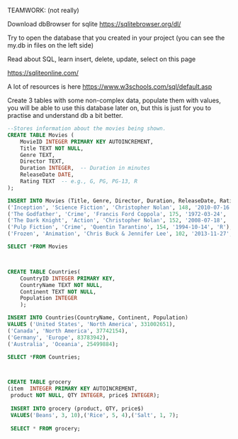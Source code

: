 TEAMWORK: (not really)

Download dbBrowser for sqlite
https://sqlitebrowser.org/dl/

Try to open the database that you created in your project (you can see the my.db in files on the left side)

Read about SQL, learn insert, delete, update, select on this page

https://sqliteonline.com/

A lot of resources is here
https://www.w3schools.com/sql/default.asp

Create 3 tables with some non-complex data, populate them with values, you will be able to use this database later on, but this is just for you to practise and understand db a bit better.


```SQL
--Stores information about the movies being shown.
CREATE TABLE Movies (
    MovieID INTEGER PRIMARY KEY AUTOINCREMENT,
    Title TEXT NOT NULL,
    Genre TEXT,
    Director TEXT,
    Duration INTEGER,  -- Duration in minutes
    ReleaseDate DATE,
    Rating TEXT  -- e.g., G, PG, PG-13, R
);

INSERT INTO Movies (Title, Genre, Director, Duration, ReleaseDate, Rating) VALUES
('Inception', 'Science Fiction', 'Christopher Nolan', 148, '2010-07-16', 'PG-13'),
('The Godfather', 'Crime', 'Francis Ford Coppola', 175, '1972-03-24', 'R'),
('The Dark Knight', 'Action', 'Christopher Nolan', 152, '2008-07-18', 'PG-13'),
('Pulp Fiction', 'Crime', 'Quentin Tarantino', 154, '1994-10-14', 'R'),
('Frozen', 'Animation', 'Chris Buck & Jennifer Lee', 102, '2013-11-27', 'PG');

SELECT *FROM Movies



CREATE TABLE Countries(
    CountryID INTEGER PRIMARY KEY,
    CountryName TEXT NOT NULL,
    Continent TEXT NOT NULL,
    Population INTEGER
    );

INSERT INTO Countries(CountryName, Continent, Population)
VALUES ('United States', 'North America', 331002651), 
('Canada', 'North America', 37742154),
('Germany', 'Europe', 83783942), 
('Australia', 'Oceania', 25499884);

SELECT *FROM Countries;



CREATE TABLE grocery
(item  INTEGER PRIMARY KEY AUTOINCREMENT, 
 product NOT NULL, QTY INTEGER, price$ INTEGER);
 
 INSERT INTO grocery (product, QTY, price$)
 VALUES('Beans', 3, 10),('Rice', 5, 4),('Salt', 1, 7);
 
 SELECT * FROM grocery;
